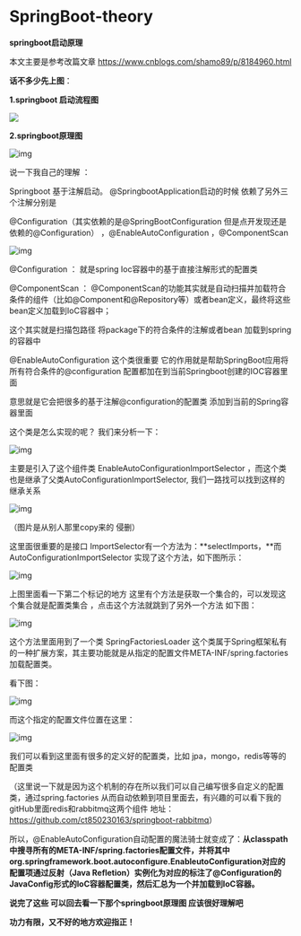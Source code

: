 # SpringBoot-theory
**springboot启动原理**

本文主要是参考改篇文章 <https://www.cnblogs.com/shamo89/p/8184960.html>

**话不多少先上图**：

**1.springboot 启动流程图**

![](C:\Users\asus\Desktop\springboot-启动原理.png)



**2.springboot原理图**

![img](C:\Users\asus\Desktop\springboot原理图.png)

说一下我自己的理解 ：

Springboot 基于注解启动。 @SpringbootApplication启动的时候 依赖了另外三个注解分别是

@Configuration（其实依赖的是@SpringBootConfiguration 但是点开发现还是依赖的@Configuration） ，@EnableAutoConfiguration ，@ComponentScan 

![img](C:\Users\asus\Desktop\微信截图_20190328165544.png)



@Configuration ： 就是spring Ioc容器中的基于直接注解形式的配置类

@ComponentScan ：   @ComponentScan的功能其实就是自动扫描并加载符合条件的组件（比如@Component和@Repository等）或者bean定义，最终将这些bean定义加载到IoC容器中；

这个其实就是扫描包路径 将package下的符合条件的注解或者bean 加载到spring的容器中

@EnableAutoConfiguration 这个类很重要 它的作用就是帮助SpringBoot应用将所有符合条件的@configuration 配置都加在到当前Springboot创建的IOC容器里面

意思就是它会把很多的基于注解@configuration的配置类 添加到当前的Spring容器里面

这个类是怎么实现的呢？  我们来分析一下：

![img](C:\Users\asus\Desktop\clipboard1.png)

主要是引入了这个组件类 EnableAutoConfigurationImportSelector ，而这个类也是继承了父类AutoConfigurationImportSelector, 我们一路找可以找到这样的继承关系

![img](C:\Users\asus\Desktop\1112095-20181115152043749-1596939041.png)

（图片是从别人那里copy来的 侵删）



这里面很重要的是接口 ImportSelector有一个方法为：**selectImports，**而AutoConfigurationImportSelector 实现了这个方法，如下图所示：

![img](file:///c:/users/asus/appdata/local/ynote/data/m13037188107_1@163.com/be8bc2b86a614e31a3cfafd68e242873/clipboard.png)

上图里面看一下第二个标记的地方 这里有个方法是获取一个集合的，可以发现这个集合就是配置类集合 ，点击这个方法就跳到了另外一个方法 如下图：

![img](file:///c:/users/asus/appdata/local/ynote/data/m13037188107_1@163.com/efa0b57f75e84b47989d25a9bfb1f6bd/clipboard.png)

这个方法里面用到了一个类 SpringFactoriesLoader 这个类属于Spring框架私有的一种扩展方案，其主要功能就是从指定的配置文件META-INF/spring.factories加载配置类。

看下图：

![img](file:///c:/users/asus/appdata/local/ynote/data/m13037188107_1@163.com/6ab1cfbbe366483bbb89577bfa6d7757/clipboard.png)

而这个指定的配置文件位置在这里：

![img](file:///c:/users/asus/appdata/local/ynote/data/m13037188107_1@163.com/ac64a751451b47c4ae58073d0186ba24/clipboard.png)

我们可以看到这里面有很多的定义好的配置类，比如 jpa，mongo，redis等等的配置类

（这里说一下就是因为这个机制的存在所以我们可以自己编写很多自定义的配置类，通过spring.factories 从而自动依赖到项目里面去，有兴趣的可以看下我的gitHub里面redis和rabbitmq这两个组件 地址： <https://github.com/ct850230163/springboot-rabbitmq>）

所以，@EnableAutoConfiguration自动配置的魔法骑士就变成了：**从classpath中搜寻所有的META-INF/spring.factories配置文件，并将其中org.springframework.boot.autoconfigure.EnableutoConfiguration对应的配置项通过反射（Java Refletion）实例化为对应的标注了@Configuration的JavaConfig形式的IoC容器配置类，然后汇总为一个并加载到IoC容器。**

**说完了这些 可以回去看一下那个springboot原理图 应该很好理解吧** 



**功力有限，又不好的地方欢迎指正！**

